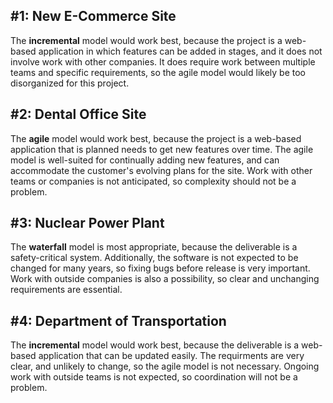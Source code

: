 ## #1: New E-Commerce Site
The **incremental** model would work best, because the project is a web-based application in which features can be added in stages,
and it does not involve work with other companies.
It does require work between multiple teams and specific requirements, so the agile model would likely be too disorganized for this project.

## #2: Dental Office Site
The **agile** model would work best, because the project is a web-based application that is planned needs to get new features over time.
The agile model is well-suited for continually adding new features, and can accommodate the customer's evolving plans for the site.
Work with other teams or companies is not anticipated, so complexity should not be a problem.

## #3: Nuclear Power Plant
The **waterfall** model is most appropriate, because the deliverable is a safety-critical system.
Additionally, the software is not expected to be changed for many years, so fixing bugs before release is very important.
Work with outside companies is also a possibility, so clear and unchanging requirements are essential.

## #4: Department of Transportation
The **incremental** model would work best, because the deliverable is a web-based application that can be updated easily.
The requirments are very clear, and unlikely to change, so the agile model is not necessary.
Ongoing work with outside teams is not expected, so coordination will not be a problem.
